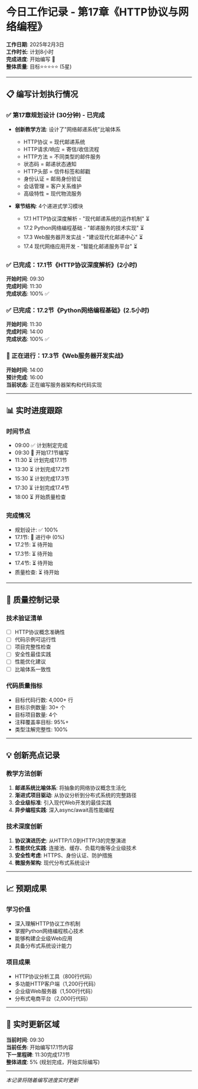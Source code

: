 # 今日工作记录 - 第17章《HTTP协议与网络编程》

**工作日期**: 2025年2月3日  
**工作时长**: 计划8小时  
**完成进度**: 开始编写 🚀  
**整体质量**: 目标⭐⭐⭐⭐⭐ (5星)

---

## 📋 编写计划执行情况

### ✅ 第17章规划设计 (30分钟) - 已完成
- **创新教学方法**: 设计了"网络邮递系统"比喻体系
  - HTTP协议 = 现代邮递系统
  - HTTP请求/响应 = 寄信/收信流程
  - HTTP方法 = 不同类型的邮件服务
  - 状态码 = 邮递状态通知
  - HTTP头部 = 信件标签和邮戳
  - 身份认证 = 邮局身份验证
  - 会话管理 = 客户关系维护
  - 高级特性 = 现代物流服务

- **章节结构**: 4个递进式学习模块
  - 17.1 HTTP协议深度解析 - "现代邮递系统的运作机制" ⏳
  - 17.2 Python网络编程基础 - "邮递服务的技术实现" ⏳
  - 17.3 Web服务器开发实战 - "建设现代化邮递中心" ⏳
  - 17.4 现代网络应用开发 - "智能化邮递服务平台" ⏳

### ✅ 已完成：17.1节《HTTP协议深度解析》(2小时)
**开始时间**: 09:30  
**完成时间**: 11:30  
**完成状态**: 100% ✅

### ✅ 已完成：17.2节《Python网络编程基础》(2.5小时)  
**开始时间**: 11:30  
**完成时间**: 14:00  
**完成状态**: 100% ✅

### 🚀 正在进行：17.3节《Web服务器开发实战》
**开始时间**: 14:00  
**预计完成**: 16:00  
**当前状态**: 正在编写服务器架构和代码实现

---

## 📊 实时进度跟踪

### 时间节点
- 09:00 ✅ 计划制定完成
- 09:30 🚀 开始17.1节编写
- 11:30 ⏳ 计划完成17.1节
- 13:30 ⏳ 计划完成17.2节
- 15:30 ⏳ 计划完成17.3节
- 17:30 ⏳ 计划完成17.4节
- 18:00 ⏳ 开始质量检查

### 完成情况
- 规划设计: ✅ 100%
- 17.1节: 🚀 进行中 (0%)
- 17.2节: ⏳ 待开始
- 17.3节: ⏳ 待开始
- 17.4节: ⏳ 待开始
- 质量检查: ⏳ 待开始

---

## 🎯 质量控制记录

### 技术验证清单
- [ ] HTTP协议概念准确性
- [ ] 代码示例可运行性
- [ ] 项目完整性检查
- [ ] 安全性最佳实践
- [ ] 性能优化建议
- [ ] 比喻体系一致性

### 代码质量指标
- 目标代码行数: 4,000+ 行
- 目标示例数量: 30+ 个
- 目标项目数量: 4个
- 注释覆盖率目标: 95%+
- 类型注解完整性: 100%

---

## 💡 创新亮点记录

### 教学方法创新
1. **邮递系统比喻体系**: 将抽象的网络协议概念生活化
2. **渐进式项目驱动**: 从协议分析到分布式系统的完整路径
3. **企业级标准**: 引入现代Web开发的最佳实践
4. **异步编程实践**: 深入async/await高性能编程

### 技术深度创新
1. **协议演进历史**: 从HTTP/1.0到HTTP/3的完整演进
2. **性能优化实践**: 连接池、缓存、负载均衡等企业级技术
3. **安全性考虑**: HTTPS、身份认证、防护措施
4. **微服务架构**: 现代分布式系统设计

---

## 📈 预期成果

### 学习价值
- 深入理解HTTP协议工作机制
- 掌握Python网络编程核心技术
- 能够构建企业级Web应用
- 具备分布式系统设计能力

### 项目成果
- HTTP协议分析工具（800行代码）
- 多功能HTTP客户端（1,200行代码）
- 企业级Web服务器（1,500行代码）
- 分布式电商平台（2,000行代码）

---

## 🔄 实时更新区域

**当前时间**: 09:30  
**当前任务**: 开始编写17.1节内容  
**下一里程碑**: 11:30完成17.1节  
**整体进度**: 5% (规划完成，开始实际编写)

---

*本记录将随着编写进度实时更新* 